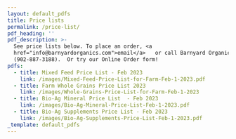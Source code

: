 ```yaml
---
layout: default_pdfs
title: Price lists
permalink: /price-list/
pdf_heading: ''
pdf_description: >-
  See price lists below. To place an order, <a
  href="info@barnyardorganics.com">email</a>   or call Barnyard Organics
  (902-887-3188).  Or try our Online Order form! 
pdfs:
  - title: Mixed Feed Price List - Feb 2023
    link: /images/Mixed-Feed-Price-List-for-Farm-Feb-1-2023.pdf
  - title: Farm Whole Grains Price List 2023
    link: /images/Whole-Grains-Price-List-for-Farm-Feb-1-2023
  - title: Bio-Ag Mineral Price List  - Feb 2023
    link: /images/Bio-Ag-Mineral-Price-List-Feb-1-2023.pdf
  - title: Bio-Ag Supplements Price List - Feb 2023
    link: /images/Bio-Ag-Supplements-Price-List-Feb-1-2023.pdf
_template: default_pdfs
---
```


